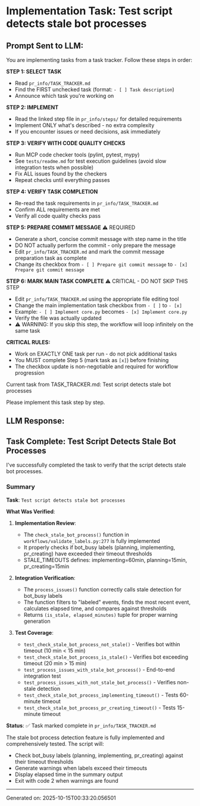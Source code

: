 # Implementation Task: Test script detects stale bot processes

## Prompt Sent to LLM:
You are implementing tasks from a task tracker. Follow these steps in order:

**STEP 1: SELECT TASK**
- Read `pr_info/TASK_TRACKER.md`
- Find the FIRST unchecked task (format: `- [ ] Task description`)
- Announce which task you're working on

**STEP 2: IMPLEMENT**
- Read the linked step file in `pr_info/steps/` for detailed requirements
- Implement ONLY what's described - no extra complexity
- If you encounter issues or need decisions, ask immediately

**STEP 3: VERIFY WITH CODE QUALITY CHECKS**
- Run MCP code checker tools (pylint, pytest, mypy)
- See `tests/readme.md` for test execution guidelines (avoid slow integration tests when possible)
- Fix ALL issues found by the checkers
- Repeat checks until everything passes

**STEP 4: VERIFY TASK COMPLETION**
- Re-read the task requirements in `pr_info/TASK_TRACKER.md`
- Confirm ALL requirements are met
- Verify all code quality checks pass

**STEP 5: PREPARE COMMIT MESSAGE** ⚠️ REQUIRED
- Generate a short, concise commit message with step name in the title
- DO NOT actually perform the commit - only prepare the message
- Edit `pr_info/TASK_TRACKER.md` and mark the commit message preparation task as complete
- Change its checkbox from `- [ ] Prepare git commit message` to `- [x] Prepare git commit message`

**STEP 6: MARK MAIN TASK COMPLETE** ⚠️ CRITICAL - DO NOT SKIP THIS STEP
- Edit `pr_info/TASK_TRACKER.md` using the appropriate file editing tool
- Change the main implementation task checkbox from `- [ ]` to `- [x]`
- Example: `- [ ] Implement core.py` becomes `- [x] Implement core.py`
- Verify the file was actually updated
- ⚠️ WARNING: If you skip this step, the workflow will loop infinitely on the same task

**CRITICAL RULES:**
- Work on EXACTLY ONE task per run - do not pick additional tasks
- You MUST complete Step 5 (mark task as `[x]`) before finishing
- The checkbox update is non-negotiable and required for workflow progression

Current task from TASK_TRACKER.md: Test script detects stale bot processes

Please implement this task step by step.

## LLM Response:
## Task Complete: Test Script Detects Stale Bot Processes

I've successfully completed the task to verify that the script detects stale bot processes.

### Summary

**Task**: `Test script detects stale bot processes`

**What Was Verified**:

1. **Implementation Review**:
   - The `check_stale_bot_process()` function in `workflows/validate_labels.py:277` is fully implemented
   - It properly checks if bot_busy labels (planning, implementing, pr_creating) have exceeded their timeout thresholds
   - STALE_TIMEOUTS defines: implementing=60min, planning=15min, pr_creating=15min

2. **Integration Verification**:
   - The `process_issues()` function correctly calls stale detection for bot_busy labels
   - The function filters to "labeled" events, finds the most recent event, calculates elapsed time, and compares against thresholds
   - Returns `(is_stale, elapsed_minutes)` tuple for proper warning generation

3. **Test Coverage**:
   - `test_check_stale_bot_process_not_stale()` - Verifies bot within timeout (10 min < 15 min)
   - `test_check_stale_bot_process_is_stale()` - Verifies bot exceeding timeout (20 min > 15 min)
   - `test_process_issues_with_stale_bot_process()` - End-to-end integration test
   - `test_process_issues_with_not_stale_bot_process()` - Verifies non-stale detection
   - `test_check_stale_bot_process_implementing_timeout()` - Tests 60-minute timeout
   - `test_check_stale_bot_process_pr_creating_timeout()` - Tests 15-minute timeout

**Status**: ✅ Task marked complete in `pr_info/TASK_TRACKER.md`

The stale bot process detection feature is fully implemented and comprehensively tested. The script will:
- Check bot_busy labels (planning, implementing, pr_creating) against their timeout thresholds
- Generate warnings when labels exceed their timeouts
- Display elapsed time in the summary output
- Exit with code 2 when warnings are found

---
Generated on: 2025-10-15T00:33:20.056501